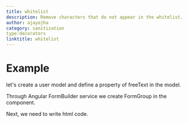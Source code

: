```yaml
---
title: whitelist
description: Remove characters that do not appear in the whitelist.
author: ajayojha
category: sanitization
type:decorators
linktitle: whitelist
---
```

# Example  
let's create a user model and define a property of freeText in the model.
<div component="app-code" key="whitelist-add-model"></div> 

Through Angular FormBuilder service we create FormGroup in the component.

<div component="app-code" key="whitelist-add-component"></div> 
Next, we need to write html code.
<div component="app-code" key="whitelist-add-html"></div> 
<div component="app-example-runner" ref-component="app-whitelist-add"></div>
